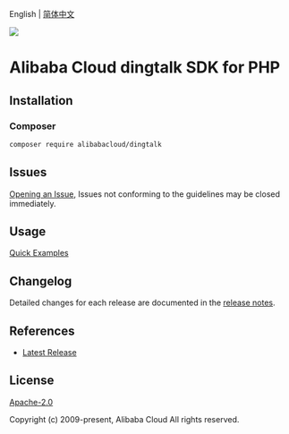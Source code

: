 English | [简体中文](README-CN.md)

![](https://aliyunsdk-pages.alicdn.com/icons/AlibabaCloud.svg)

# Alibaba Cloud dingtalk SDK for PHP

## Installation

### Composer

```bash
composer require alibabacloud/dingtalk
```

## Issues

[Opening an Issue](https://github.com/aliyun/alibabacloud-php-sdk/issues/new), Issues not conforming to the guidelines may be closed immediately.

## Usage

[Quick Examples](https://github.com/aliyun/alibabacloud-php-sdk/blob/master/docs/0-Examples-EN.md#quick-examples)

## Changelog

Detailed changes for each release are documented in the [release notes](./ChangeLog.txt).

## References

* [Latest Release](https://github.com/aliyun/alibabacloud-php-sdk/)

## License

[Apache-2.0](http://www.apache.org/licenses/LICENSE-2.0)

Copyright (c) 2009-present, Alibaba Cloud All rights reserved.
